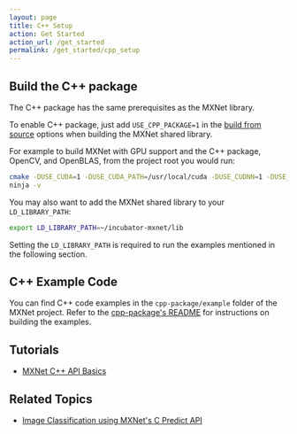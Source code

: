 ```yaml
---
layout: page
title: C++ Setup
action: Get Started
action_url: /get_started
permalink: /get_started/cpp_setup
---
```



## Build the C++ package
The C++ package has the same prerequisites as the MXNet library.

To enable C++ package, just add `USE_CPP_PACKAGE=1` in the [build from source](build_from_source) options when building the MXNet shared library.

For example to build MXNet with GPU support and the C++ package, OpenCV, and OpenBLAS, from the project root you would run:

```bash
cmake -DUSE_CUDA=1 -DUSE_CUDA_PATH=/usr/local/cuda -DUSE_CUDNN=1 -DUSE_MKLDNN=1 -DUSE_CPP_PACKAGE=1 -GNinja ..
ninja -v
```

You may also want to add the MXNet shared library to your `LD_LIBRARY_PATH`:

```bash
export LD_LIBRARY_PATH=~/incubator-mxnet/lib
```

Setting the `LD_LIBRARY_PATH` is required to run the examples mentioned in the following section.

## C++ Example Code
You can find C++ code examples in the `cpp-package/example` folder of the MXNet project. Refer to the [cpp-package's README](https://github.com/apache/incubator-mxnet/tree/master/cpp-package) for instructions on building the examples.

## Tutorials

* [MXNet C++ API Basics]({{'/api/cpp/docs/tutorials/basics'|relative_url}})

## Related Topics

* [Image Classification using MXNet's C Predict API](https://github.com/apache/incubator-mxnet/tree/master/example/image-classification/predict-cpp)
